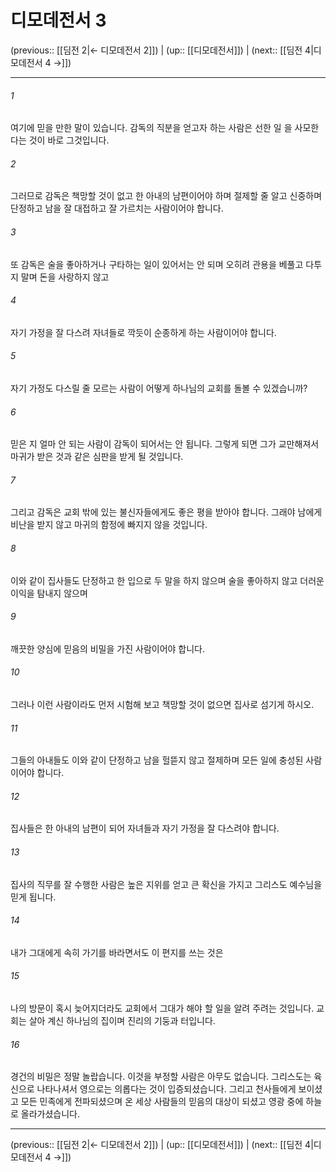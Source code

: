 # 디모데전서 3

(previous:: [[딤전 2|← 디모데전서 2]]) | (up:: [[디모데전서]]) | (next:: [[딤전 4|디모데전서 4 →]])

***




###### 1 

여기에 믿을 만한 말이 있습니다. 감독의 직분을 얻고자 하는 사람은 선한 일 을 사모한다는 것이 바로 그것입니다. 



###### 2 

그러므로 감독은 책망할 것이 없고 한 아내의 남편이어야 하며 절제할 줄 알고 신중하며 단정하고 남을 잘 대접하고 잘 가르치는 사람이어야 합니다. 



###### 3 

또 감독은 술을 좋아하거나 구타하는 일이 있어서는 안 되며 오히려 관용을 베풀고 다투지 말며 돈을 사랑하지 않고 



###### 4 

자기 가정을 잘 다스려 자녀들로 깍듯이 순종하게 하는 사람이어야 합니다. 



###### 5 

자기 가정도 다스릴 줄 모르는 사람이 어떻게 하나님의 교회를 돌볼 수 있겠습니까? 



###### 6 

믿은 지 얼마 안 되는 사람이 감독이 되어서는 안 됩니다. 그렇게 되면 그가 교만해져서 마귀가 받은 것과 같은 심판을 받게 될 것입니다. 



###### 7 

그리고 감독은 교회 밖에 있는 불신자들에게도 좋은 평을 받아야 합니다. 그래야 남에게 비난을 받지 않고 마귀의 함정에 빠지지 않을 것입니다. 



###### 8 

이와 같이 집사들도 단정하고 한 입으로 두 말을 하지 않으며 술을 좋아하지 않고 더러운 이익을 탐내지 않으며 



###### 9 

깨끗한 양심에 믿음의 비밀을 가진 사람이어야 합니다. 



###### 10 

그러나 이런 사람이라도 먼저 시험해 보고 책망할 것이 없으면 집사로 섬기게 하시오. 



###### 11 

그들의 아내들도 이와 같이 단정하고 남을 헐뜯지 않고 절제하며 모든 일에 충성된 사람이어야 합니다. 



###### 12 

집사들은 한 아내의 남편이 되어 자녀들과 자기 가정을 잘 다스려야 합니다. 



###### 13 

집사의 직무를 잘 수행한 사람은 높은 지위를 얻고 큰 확신을 가지고 그리스도 예수님을 믿게 됩니다. 



###### 14 

내가 그대에게 속히 가기를 바라면서도 이 편지를 쓰는 것은 



###### 15 

나의 방문이 혹시 늦어지더라도 교회에서 그대가 해야 할 일을 알려 주려는 것입니다. 교회는 살아 계신 하나님의 집이며 진리의 기둥과 터입니다. 



###### 16 

경건의 비밀은 정말 놀랍습니다. 이것을 부정할 사람은 아무도 없습니다. 그리스도는 육신으로 나타나셔서 영으로는 의롭다는 것이 입증되셨습니다. 그리고 천사들에게 보이셨고 모든 민족에게 전파되셨으며 온 세상 사람들의 믿음의 대상이 되셨고 영광 중에 하늘로 올라가셨습니다.

***

(previous:: [[딤전 2|← 디모데전서 2]]) | (up:: [[디모데전서]]) | (next:: [[딤전 4|디모데전서 4 →]])
